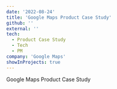 ```yaml
---
date: '2022-08-24'
title: 'Google Maps Product Case Study'
github: ''
external: ''
tech:
  - Product Case Study
  - Tech
  - PM
company: 'Google Maps'
showInProjects: true
---
```


Google Maps Product Case Study
